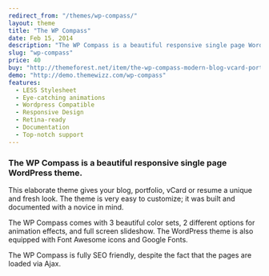 ```yaml
---
redirect_from: "/themes/wp-compass/"
layout: theme
title: "The WP Compass"
date: Feb 15, 2014
description: "The WP Compass is a beautiful responsive single page Wordpress theme. This elaborate theme gives your blog, portfolio, vCard or resume a unique and fresh look."
slug: "wp-compass"
price: 40
buy: "http://themeforest.net/item/the-wp-compass-modern-blog-vcard-portfolio/6790904"
demo: "http://demo.themewizz.com/wp-compass"
features:
  - LESS Stylesheet
  - Eye-catching animations
  - Wordpress Compatible
  - Responsive Design
  - Retina-ready
  - Documentation
  - Top-notch support
---
```


<h3 class="lead">The WP Compass is a beautiful responsive single page WordPress theme.</h3>

This elaborate theme gives your blog, portfolio, vCard or resume a unique and fresh look. The theme is very easy to customize; it was built and documented with a novice in mind.

The WP Compass comes with 3 beautiful color sets, 2 different options for animation effects, and full screen slideshow. The WordPress theme is also equipped with Font Awesome icons and Google Fonts.

The WP Compass is fully SEO friendly, despite the fact that the pages are loaded via Ajax.
